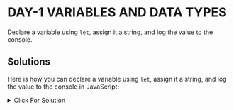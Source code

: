 # DAY-1 VARIABLES AND DATA TYPES

Declare a variable using `let`, assign it a string, and log the value to the console.

## Solutions

Here is how you can declare a variable using `let`, assign it a string, and log the value to the console in JavaScript:

<details>
  <summary>Click For Solution</summary>

```JS
let myString = "Hello, world!";
console.log(myString);
```

### Explanation

This code declares a variable named `myString`, assigns it the value `"Hello, world!"`, and then logs the value to the console.

</details>
